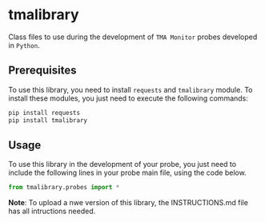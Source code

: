 # tmalibrary

Class files to use during the development of `TMA Monitor` probes developed in `Python`.


## Prerequisites

To use this library, you need to install `requests` and `tmalibrary` module. To install these modules, you just need to execute the following commands:

```sh
pip install requests
pip install tmalibrary
```

## Usage

To use this library in the development of your probe, you just need to include the following lines in your probe main file, using the code below.

```python
from tmalibrary.probes import *
```

**Note**: To upload a nwe version of this library, the INSTRUCTIONS.md file has all intructions needed.